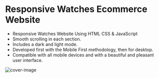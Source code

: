 # Responsive Watches Ecommerce Website
- Responsive Watches Website Using HTML CSS & JavaScript
- Smooth scrolling in each section.
- Includes a dark and light mode.
- Developed first with the Mobile First methodology, then for desktop.
- Compatible with all mobile devices and with a beautiful and pleasant user interface.

![cover-image](https://github.com/mrsiamabdullah/responsive-watch-ecommerce/assets/114066993/bb1cae60-8624-4a7b-b688-fbe156b3db34)

